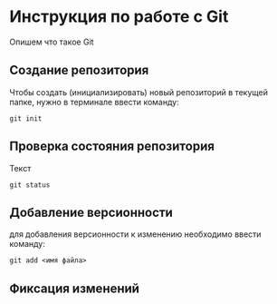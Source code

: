 # Инструкция по работе с Git

Опишем что такое Git

## Создание репозитория

Чтобы создать (инициализировать) новый репозиторий в текущей папке, нужно в терминале ввести команду:

    git init

## Проверка состояния репозитория

Текст
    
    git status

## Добавление версионности

для добавления версионности к изменению необходимо ввести команду:

    git add <имя файла>

## Фиксация изменений

